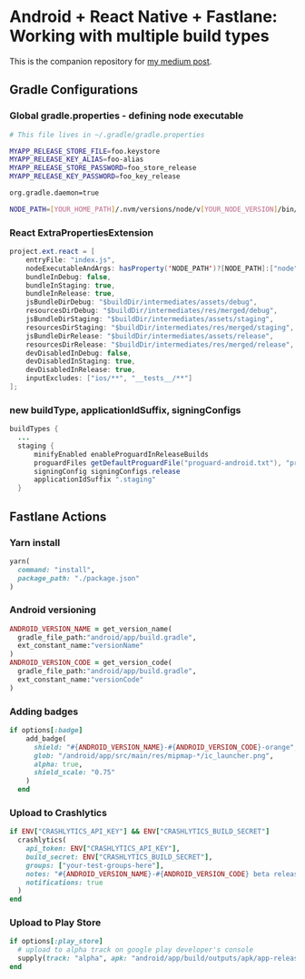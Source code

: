 # Android + React Native + Fastlane: Working with multiple build types

This is the companion repository for [my medium post](https://medium.com/p/a9a6641c5704/).

## Gradle Configurations

### Global gradle.properties - defining node executable

```sh
# This file lives in ~/.gradle/gradle.properties

MYAPP_RELEASE_STORE_FILE=foo.keystore
MYAPP_RELEASE_KEY_ALIAS=foo-alias
MYAPP_RELEASE_STORE_PASSWORD=foo_store_release
MYAPP_RELEASE_KEY_PASSWORD=foo_key_release

org.gradle.daemon=true

NODE_PATH=[YOUR_HOME_PATH]/.nvm/versions/node/v[YOUR_NODE_VERSION]/bin/node
```

### React ExtraPropertiesExtension

```java
project.ext.react = [
    entryFile: "index.js",
    nodeExecutableAndArgs: hasProperty('NODE_PATH')?[NODE_PATH]:["node"],
    bundleInDebug: false,
    bundleInStaging: true,
    bundleInRelease: true,
    jsBundleDirDebug: "$buildDir/intermediates/assets/debug",
    resourcesDirDebug: "$buildDir/intermediates/res/merged/debug",
    jsBundleDirStaging: "$buildDir/intermediates/assets/staging",
    resourcesDirStaging: "$buildDir/intermediates/res/merged/staging",
    jsBundleDirRelease: "$buildDir/intermediates/assets/release",
    resourcesDirRelease: "$buildDir/intermediates/res/merged/release",
    devDisabledInDebug: false,
    devDisabledInStaging: true,
    devDisabledInRelease: true,
    inputExcludes: ["ios/**", "__tests__/**"]
];
```

### new buildType, applicationIdSuffix, signingConfigs

```java
buildTypes {
  ...
  staging {
      minifyEnabled enableProguardInReleaseBuilds
      proguardFiles getDefaultProguardFile("proguard-android.txt"), "proguard-rules.pro"
      signingConfig signingConfigs.release
      applicationIdSuffix ".staging"
  }
```

## Fastlane Actions

### Yarn install

```ruby
yarn(
  command: "install",
  package_path: "./package.json"
)
```

### Android versioning

```ruby
ANDROID_VERSION_NAME = get_version_name(
  gradle_file_path:"android/app/build.gradle",
  ext_constant_name:"versionName"
)
ANDROID_VERSION_CODE = get_version_code(
  gradle_file_path:"android/app/build.gradle",
  ext_constant_name:"versionCode"
)
```

### Adding badges

```ruby
if options[:badge]
    add_badge(
      shield: "#{ANDROID_VERSION_NAME}-#{ANDROID_VERSION_CODE}-orange",
      glob: "/android/app/src/main/res/mipmap-*/ic_launcher.png",
      alpha: true,
      shield_scale: "0.75"
    )
  end
```

### Upload to Crashlytics

```ruby
if ENV["CRASHLYTICS_API_KEY"] && ENV["CRASHLYTICS_BUILD_SECRET"]
  crashlytics(
    api_token: ENV["CRASHLYTICS_API_KEY"],
    build_secret: ENV["CRASHLYTICS_BUILD_SECRET"],
    groups: ["your-test-groups-here"],
    notes: "#{ANDROID_VERSION_NAME}-#{ANDROID_VERSION_CODE} beta release - fastlane generated",
    notifications: true
  )
end
```

### Upload to Play Store

```ruby
if options[:play_store]
  # upload to alpha track on google play developer's console
  supply(track: "alpha", apk: "android/app/build/outputs/apk/app-release.apk")
end
```
